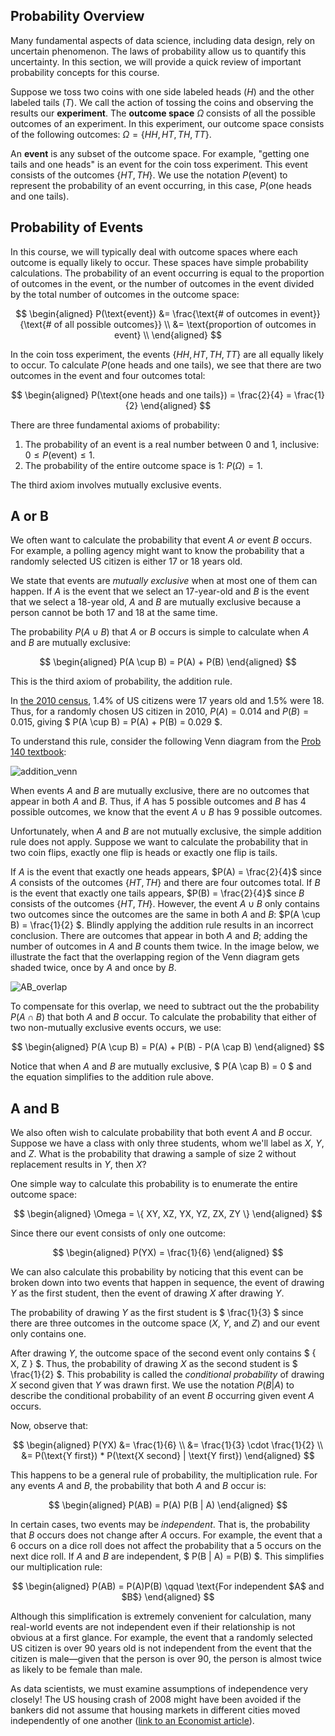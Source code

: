
## Probability Overview

Many fundamental aspects of data science, including data design, rely on uncertain phenomenon. The laws of probability allow us to quantify this uncertainty. In this section, we will provide a quick review of important probability concepts for this course.

Suppose we toss two coins with one side labeled heads ($H$) and the other labeled tails ($T$). We call the action of tossing the coins and observing the results our **experiment**. The **outcome space** $\Omega$ consists of all the possible outcomes of an experiment. In this experiment, our outcome space consists of the following outcomes: $\Omega = \{HH, HT, TH, TT\}$.

An **event** is any subset of the outcome space. For example, "getting one tails and one heads" is an event for the coin toss experiment. This event consists of the outcomes $\{HT, TH\}$. We use the notation $P(\text{event})$ to represent the probability of an event occurring, in this case, $P(\text{one heads and one tails})$.

## Probability of Events

In this course, we will typically deal with outcome spaces where each outcome is equally likely to occur. These spaces have simple probability calculations. The probability of an event occurring is equal to the proportion of outcomes in the event, or the number of outcomes in the event divided by the total number of outcomes in the outcome space:

$$
\begin{aligned}
P(\text{event})
&= \frac{\text{# of outcomes in event}}{\text{# of all possible outcomes}} \\
&= \text{proportion of outcomes in event} \\
\end{aligned}
$$

In the coin toss experiment, the events $\{HH, HT, TH, TT\}$ are all equally likely to occur. To calculate $P(\text{one heads and one tails})$, we see that there are two outcomes in the event and four outcomes total:

$$
\begin{aligned}
P(\text{one heads and one tails}) = \frac{2}{4} = \frac{1}{2}
\end{aligned}
$$

There are three fundamental axioms of probability:

1. The probability of an event is a real number between 0 and 1, inclusive: $0 \leq P(\text{event}) \leq 1$.
2. The probability of the entire outcome space is 1: $P(\Omega) = 1$.

The third axiom involves mutually exclusive events.

## A or B

We often want to calculate the probability that event $A$ *or* event $B$ occurs. For example, a polling agency might want to know the probability that a randomly selected US citizen is either 17 or 18 years old. 

We state that events are *mutually exclusive* when at most one of them can happen. If $A$ is the event that we select an 17-year-old and $B$ is the event that we select a 18-year old, $A$ and $B$ are mutually exclusive because a person cannot be both 17 and 18 at the same time.

The probability $P(A \cup B)$ that $A$ or $B$ occurs is simple to calculate when $A$ and $B$ are mutually exclusive:

$$
\begin{aligned}
P(A \cup B) = P(A) + P(B)
\end{aligned}
$$

This is the third axiom of probability, the addition rule.

In [the 2010 census][census], 1.4% of US citizens were 17 years old and 1.5% were 18. Thus, for a randomly chosen US citizen in 2010, $P(A) = 0.014$ and $P(B) = 0.015$, giving $ P(A \cup B) = P(A) + P(B) = 0.029 $.

[census]: https://factfinder.census.gov/faces/tableservices/jsf/pages/productview.xhtml?pid=DEC_10_SF1_QTP2&prodType=table

To understand this rule, consider the following Venn diagram from the [Prob 140 textbook][prob140]:

![addition_venn](http://prob140.org/textbook/images/chapters/Chapter_02/01_Addition_2_0.png)

[prob140]: http://prob140.org/textbook/chapters/Chapter_02/01_Addition

When events $A$ and $B$ are mutually exclusive, there are no outcomes that appear in both $A$ and $B$. Thus, if $A$ has 5 possible outcomes and $B$ has 4 possible outcomes, we know that the event $A \cup B$ has 9 possible outcomes.

Unfortunately, when $A$ and $B$ are not mutually exclusive, the simple addition rule does not apply. Suppose we want to calculate the probability that in two coin flips, exactly one flip is heads or exactly one flip is tails.

If $A$ is the event that exactly one heads appears, $P(A) = \frac{2}{4}$ since $A$ consists of the outcomes $\{ HT, TH \}$ and there are four outcomes total. If $B$ is the event that exactly one tails appears, $P(B) = \frac{2}{4}$ since $B$ consists of the outcomes $\{ HT, TH \}$. However, the event $A \cup B$ only contains two outcomes since the outcomes are the same in both $A$ and $B$: $P(A \cup B) = \frac{1}{2} $. Blindly applying the addition rule results in an incorrect conclusion. There are outcomes that appear in both $A$ and $B$; adding the number of outcomes in $A$ and $B$ counts them twice. In the image below, we illustrate the fact that the overlapping region of the Venn diagram gets shaded twice, once by $A$ and once by $B$.

![AB_overlap](http://prob140.org/textbook/images/chapters/Chapter_05/01_Bounding_the_Chance_of_a_Union_2_0.png)

To compensate for this overlap, we need to subtract out the the probability $P(A \cap B)$ that both $A$ and $B$ occur. To calculate the probability that either of two non-mutually exclusive events occurs, we use:

$$
\begin{aligned}
P(A \cup B) = P(A) + P(B) - P(A \cap B)
\end{aligned}
$$

Notice that when $A$ and $B$ are mutually exclusive, $ P(A \cap B) = 0 $ and the equation simplifies to the addition rule above.

## A and B

We also often wish to calculate probability that both event $A$ and $B$ occur. Suppose we have a class with only three students, whom we'll label as $X$, $Y$, and $Z$. What is the probability that drawing a sample of size 2 without replacement results in $Y$, then $X$?

One simple way to calculate this probability is to enumerate the entire outcome space:

$$
\begin{aligned}
\Omega = \{ XY, XZ, YX, YZ, ZX, ZY \}
\end{aligned}
$$

Since there our event consists of only one outcome:

$$
\begin{aligned}
P(YX) = \frac{1}{6}
\end{aligned}
$$

We can also calculate this probability by noticing that this event can be broken down into two events that happen in sequence, the event of drawing $Y$ as the first student, then the event of drawing $X$ after drawing $Y$.

The probability of drawing $Y$ as the first student is $ \frac{1}{3} $ since there are three outcomes in the outcome space ($X$, $Y$, and $Z$) and our event only contains one.

After drawing $Y$, the outcome space of the second event only contains $ \{ X, Z \} $. Thus, the probability of drawing $X$ as the second student is $ \frac{1}{2} $. This probability is called the *conditional probability* of drawing $X$ second given that $Y$ was drawn first. We use the notation $P(B | A)$ to describe the conditional probability of an event $B$ occurring given event $A$ occurs.

Now, observe that:

$$
\begin{aligned}
P(YX) &= \frac{1}{6} \\
&= \frac{1}{3} \cdot \frac{1}{2} \\
&= P(\text{Y first}) * P(\text{X second} | \text{Y first})
\end{aligned}
$$

This happens to be a general rule of probability, the multiplication rule. For any events $A$ and $B$, the probability that both $A$ and $B$ occur is:

$$
\begin{aligned}
P(AB) = P(A) P(B | A)
\end{aligned}
$$

In certain cases, two events may be *independent*. That is, the probability that $B$ occurs does not change after $A$ occurs. For example, the event that a 6 occurs on a dice roll does not affect the probability that a 5 occurs on the next dice roll. If $A$ and $B$ are independent, $ P(B | A) = P(B) $. This simplifies our multiplication rule:

$$
\begin{aligned}
P(AB) = P(A)P(B) \qquad \text{For independent $A$ and $B$}
\end{aligned}
$$

Although this simplification is extremely convenient for calculation, many real-world events are not independent even if their relationship is not obvious at a first glance. For example, the event that a randomly selected US citizen is over 90 years old is not independent from the event that the citizen is male—given that the person is over 90, the person is almost twice as likely to be female than male.

As data scientists, we must examine assumptions of independence very closely! The US housing crash of 2008 might have been avoided if the bankers did not assume that housing markets in different cities moved independently of one another ([link to an Economist article][housing]).

[housing]: https://www.economist.com/schools-brief/2013/09/07/crash-course
